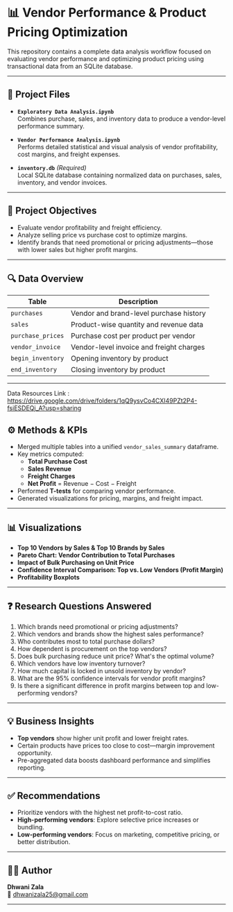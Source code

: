 # 📊 Vendor Performance & Product Pricing Optimization

This repository contains a complete data analysis workflow focused on evaluating vendor performance and optimizing product pricing using transactional data from an SQLite database.

---

## 📁 Project Files

- **`Exploratory Data Analysis.ipynb`**  
  Combines purchase, sales, and inventory data to produce a vendor-level performance summary.

- **`Vendor Performance Analysis.ipynb`**  
  Performs detailed statistical and visual analysis of vendor profitability, cost margins, and freight expenses.

- **`inventory.db`** *(Required)*  
  Local SQLite database containing normalized data on purchases, sales, inventory, and vendor invoices.

---

## 🎯 Project Objectives

- Evaluate vendor profitability and freight efficiency.
- Analyze selling price vs purchase cost to optimize margins.
- Identify brands that need promotional or pricing adjustments—those with lower sales but higher profit margins.

---

## 🔍 Data Overview

| Table             | Description                               |
|------------------|-------------------------------------------|
| `purchases`       | Vendor and brand-level purchase history   |
| `sales`           | Product-wise quantity and revenue data    |
| `purchase_prices` | Purchase cost per product per vendor      |
| `vendor_invoice`  | Vendor-level invoice and freight charges  |
| `begin_inventory` | Opening inventory by product              |
| `end_inventory`   | Closing inventory by product              |

---
Data Resources Link : https://drive.google.com/drive/folders/1qQ9ysvCo4CXI49PZt2P4-fsiESDEQj_A?usp=sharing
## ⚙️ Methods & KPIs

- Merged multiple tables into a unified `vendor_sales_summary` dataframe.
- Key metrics computed:
  - **Total Purchase Cost**
  - **Sales Revenue**
  - **Freight Charges**
  - **Net Profit** = Revenue − Cost − Freight
- Performed **T-tests** for comparing vendor performance.
- Generated visualizations for pricing, margins, and freight impact.

---

## 📊 Visualizations

- **Top 10 Vendors by Sales & Top 10 Brands by Sales**
- **Pareto Chart: Vendor Contribution to Total Purchases**
- **Impact of Bulk Purchasing on Unit Price**
- **Confidence Interval Comparison: Top vs. Low Vendors (Profit Margin)**
- **Profitability Boxplots**

---

## ❓ Research Questions Answered

1. Which brands need promotional or pricing adjustments?
2. Which vendors and brands show the highest sales performance?
3. Who contributes most to total purchase dollars?
4. How dependent is procurement on the top vendors?
5. Does bulk purchasing reduce unit price? What's the optimal volume?
6. Which vendors have low inventory turnover?
7. How much capital is locked in unsold inventory by vendor?
8. What are the 95% confidence intervals for vendor profit margins?
9. Is there a significant difference in profit margins between top and low-performing vendors?

---

## 💡 Business Insights

- **Top vendors** show higher unit profit and lower freight rates.
- Certain products have prices too close to cost—margin improvement opportunity.
- Pre-aggregated data boosts dashboard performance and simplifies reporting.

---

## ✅ Recommendations

- Prioritize vendors with the highest net profit-to-cost ratio.
- **High-performing vendors**: Explore selective price increases or bundling.
- **Low-performing vendors**: Focus on marketing, competitive pricing, or better distribution.

---

## 👩‍💻 Author

**Dhwani Zala**  
📧 [dhwanizala25@gmail.com](mailto:dhwanizala25@gmail.com)

---
